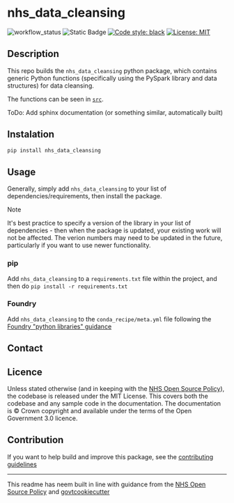 # nhs_data_cleansing
![workflow_status](./workflows/main.yml/badge.svg?event=push) ![Static Badge](https://img.shields.io/badge/status-development-blue) [![Code style: black](https://img.shields.io/badge/code%20style-black-000000.svg)](https://github.com/psf/black)
[![License: MIT](https://img.shields.io/badge/License-MIT-yellow.svg)](https://opensource.org/licenses/MIT)

## Description
This repo builds the `nhs_data_cleansing` python package, which contains generic Python functions (specifically using the PySpark library and data structures) for data cleansing. 

The functions can be seen in [`src`](src).

ToDo: Add sphinx documentation (or something similar, automatically built)

## Instalation
```bash
pip install nhs_data_cleansing
```

## Usage
Generally, simply add `nhs_data_cleansing` to your list of dependencies/requirements, then install the package.

> [!NOTE]
> It's best practice to specify a version of the library in your list of dependencies - then when the package is updated, your existing work will not be affected.
> The verion numbers may need to be updated in the future, particularly if you want to use newer functionality.

### pip
Add `nhs_data_cleansing` to a `requirements.txt` file within the project, and then do `pip install -r requirements.txt`

### Foundry
Add `nhs_data_cleansing` to the `conda_recipe/meta.yml` file following the [Foundry "python libraries" guidance](https://www.palantir.com/docs/foundry/transforms-python/use-python-libraries)

## Contact
<add contact email address>

## Licence
Unless stated otherwise (and in keeping with the [NHS Open Source Policy](https://github.com/nhsx/open-source-policy/blob/main/open-source-policy.md#b-readmes)), the codebase is released under the MIT License. This covers both the codebase and any sample code in the documentation. The documentation is © Crown copyright and available under the terms of the Open Government 3.0 licence.

## Contribution
If you want to help build and improve this package, see the [contributing guidelines](CONTRIBUTE.md) 

---
This readme has neem built in line with guidance from the [NHS Open Source Policy](https://github.com/nhsx/open-source-policy/blob/main/open-source-policy.md#b-readmes) and [govtcookiecutter](https://github.com/best-practice-and-impact/govcookiecutter/tree/main)
